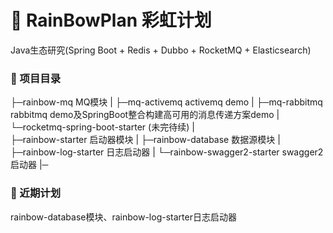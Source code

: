 #  🌈 RainBowPlan 彩虹计划
Java生态研究(Spring Boot + Redis + Dubbo + RocketMQ + Elasticsearch)

### 🌱 项目目录

   ├─rainbow-mq MQ模块
   | ├─mq-activemq  activemq demo
   | ├─mq-rabbitmq  rabbitmq demo及SpringBoot整合构建高可用的消息传递方案demo
   | └─rocketmq-spring-boot-starter (未完待续)
   |    
   ├─rainbow-starter 启动器模块
   | ├─rainbow-database 数据源模块
   | ├─rainbow-log-starter 日志启动器
   | └─rainbow-swagger2-starter swagger2启动器
   |─  
   
### 🎯 近期计划

rainbow-database模块、rainbow-log-starter日志启动器 